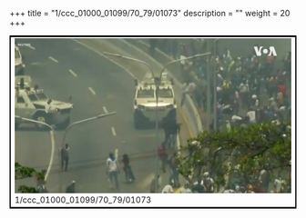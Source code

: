 +++
title = "1/ccc_01000_01099/70_79/01073"
description = ""
weight = 20
+++

<table style="border:2px solid black;max-width:800px;max-height:800px;" 
><tr><td>
<img class="center-fit-jpg"
src="/jpg_/aaa_20190430_NxaOmWaI8sI_01072.jpg">
1/ccc_01000_01099/70_79/01073
</img></td></tr></table>
